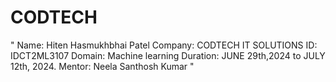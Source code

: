 # CODTECH
" Name: Hiten Hasmukhbhai Patel
Company: CODTECH IT SOLUTIONS
ID: IDCT2ML3107
Domain: Machine learning
Duration: JUNE 29th,2024 to JULY 12th, 2024.
Mentor: Neela Santhosh Kumar "
